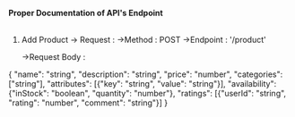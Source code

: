 <b>Proper Documentation of API's Endpoint</b> <br><br>

1. Add Product
   -> Request :
      ->Method : POST
      ->Endpoint : '/product'

      ->Request Body :

{
    "name": "string",
    "description": "string",
    "price": "number",
    "categories": ["string"],
    "attributes": [{"key": "string", "value": "string"}],
    "availability": {"inStock": "boolean", "quantity": "number"},
    "ratings": [{"userId": "string", "rating": "number", "comment": "string"}]
 }


